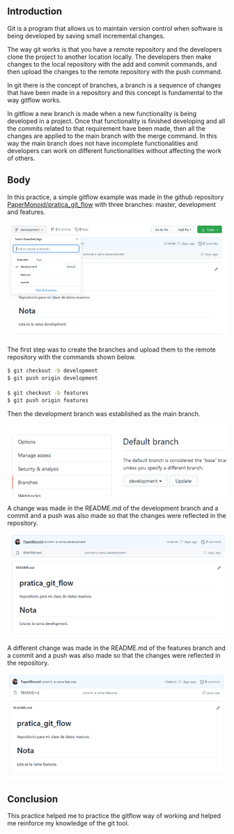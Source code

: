 Introduction
------------

Git is a program that allows us to maintain version control when software is being developed by saving small incremental changes.

The way git works is that you have a remote repository and the developers clone the project to another location locally. The developers then make changes to the local repository with the add and commit commands, and then upload the changes to the remote repository with the push command.

In git there is the concept of branches, a branch is a sequence of changes that have been made in a repository and this concept is fundamental to the way gitflow works.

In gitflow a new branch is made when a new functionality is being developed in a project. Once that functionality is finished developing and all the commits related to that requirement have been made, then all the changes are applied to the main branch with the merge command. In this way the main branch does not have incomplete functionalities and developers can work on different functionalities without affecting the work of others.


Body
----------

In this practice, a simple gitflow example was made in the github repository [PaperMonoid/pratica_git_flow](https://github.com/PaperMonoid/pratica_git_flow) with three branches: master, development and features.

![](Practice_1_GitFlow_Figure_1.png)

The first step was to create the branches and upload them to the remote repository with the commands shown below.

```sh
$ git checkout -b development
$ git push origin development

$ git checkout -b features
$ git push origin features
```

Then the development branch was established as the main branch.

![](Practice_1_GitFlow_Figure_2.png)

A change was made in the README.md of the development branch and a commit and a push was also made so that the changes were reflected in the repository.

![](Practice_1_GitFlow_Figure_3.png)

A different change was made in the README.md of the features branch and a commit and a push was also made so that the changes were reflected in the repository.

![](Practice_1_GitFlow_Figure_4.png)


Conclusion
----------

This practice helped me to practice the gitflow way of working and helped me reinforce my knowledge of the git tool.